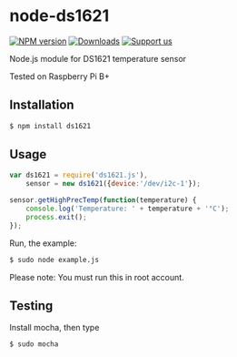 # node-ds1621

[![NPM version](https://img.shields.io/npm/v/ds1621.svg?style=flat)](http://npmjs.com/package/ds1621) [![Downloads](http://img.shields.io/npm/dm/ds1621.svg)](http://npmjs.com/package/ds1621) [![Support us](http://img.shields.io/gittip/gyengus.svg)](https://www.gittip.com/gyengus/)

Node.js module for DS1621 temperature sensor

Tested on Raspberry Pi B+

## Installation

```bash
$ npm install ds1621
```

## Usage

```javascript
var ds1621 = require('ds1621.js'),
	sensor = new ds1621({device:'/dev/i2c-1'});

sensor.getHighPrecTemp(function(temperature) {
	console.log('Temperature: ' + temperature + '°C');
	process.exit();
});
```

Run, the example:

```bash
$ sudo node example.js
```

Please note: You must run this in root account.

## Testing

Install mocha, then type
```bash
$ sudo mocha
```
